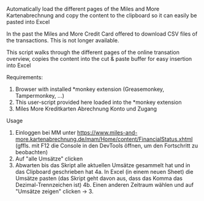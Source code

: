 Automatically load the different pages of the Miles and More Kartenabrechnung and copy the content to the clipboard so it can easily be pasted into Excel

In the past the Miles and More Credit Card offered to download CSV files of the transactions. This is not longer available. 

This script walks through the different pages of the online transation overview, copies the content into the cut & paste buffer for easy insertion into Excel

Requirements:
1. Browser with installed *monkey extension (Greasemonkey, Tampermonkey, ...)
2. This user-script provided here loaded into the *monkey extension
3. Miles More Kreditkarten Abrechnung Konto und Zugang

Usage
1. Einloggen bei MM unter https://www.miles-and-more.kartenabrechnung.de/mam/Home/content/FinancialStatus.xhtml (gffls. mit F12 die Console in den DevTools öffnen, um den Fortschritt zu beobachten)
2. Auf "alle Umsätze" clicken
3. Abwarten bis das Skript alle aktuellen Umsätze gesammelt hat und in das Clipboard geschrieben hat
4a. In Excel (in einem neuen Sheet) die Umsätze pasten (das Skript geht davon aus, dass das Komma das Dezimal-Trennzeichen ist)
4b. Einen anderen Zeitraum wählen und auf "Umsätze zeigen" clicken -> 3.
